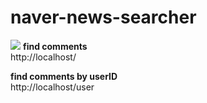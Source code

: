 # naver-news-searcher
<img src="http://i.imgur.com/HhnNImy.png">
<b>find comments</b><br/>
http://localhost/

<b>find comments by userID</b><br/>
http://localhost/user
